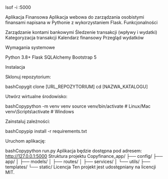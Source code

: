 
lsof -i :5000

Aplikacja Finansowa
Aplikacja webowa do zarządzania osobistymi finansami napisana w Pythonie z wykorzystaniem Flask.
Funkcjonalności

Zarządzanie kontami bankowymi
Śledzenie transakcji (wpływy i wydatki)
Kategoryzacja transakcji
Kalendarz finansowy
Przegląd wydatków

Wymagania systemowe

Python 3.8+
Flask
SQLAlchemy
Bootstrap 5

Instalacja

Sklonuj repozytorium:

bashCopygit clone [URL_REPOZYTORIUM]
cd [NAZWA_KATALOGU]

Utwórz wirtualne środowisko:

bashCopypython -m venv venv
source venv/bin/activate  # Linux/Mac
venv\Scripts\activate     # Windows

Zainstaluj zależności:

bashCopypip install -r requirements.txt

Uruchom aplikację:

bashCopypython run.py
Aplikacja będzie dostępna pod adresem: http://127.0.0.1:5000
Struktura projektu
Copyfinance_app/
├── config/
├── app/
│   ├── models/
│   ├── routes/
│   ├── services/
│   └── utils/
├── templates/
└── static/
Licencja
Ten projekt jest udostępniany na licencji MIT.
